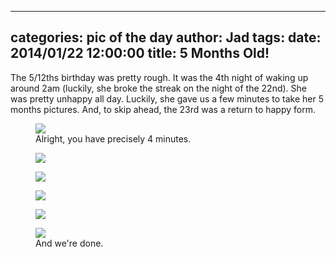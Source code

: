 
---
categories: pic of the day
author: Jad
tags: 
date: 2014/01/22 12:00:00
title: 5 Months Old!
---
The 5/12ths birthday was pretty rough.  It was the 4th night of waking up around 2am (luckily, she broke the streak on the night of the 22nd).  She was pretty unhappy all day.  Luckily, she gave us a few minutes to take her 5 months pictures.  And, to skip ahead, the 23rd was a return to happy form.

<figure>
<img src="/img/2014/01/22/img_6409_medium.jpg" />
<figcaption>Alright, you have precisely 4 minutes.</figcaption>
</figure>

<figure>
<img src="/img/2014/01/22/img_6398_medium.jpg" />
<figcaption></figcaption>
</figure>

<figure>
<img src="/img/2014/01/22/img_6427_medium.jpg" />
<figcaption></figcaption>
</figure>

<figure>
<img src="/img/2014/01/22/img_6456_medium.jpg" />
<figcaption></figcaption>
</figure>

<figure>
<img src="/img/2014/01/22/img_6484_medium.jpg" />
<figcaption></figcaption>
</figure>

<figure>
<img src="/img/2014/01/22/img_6536_medium.jpg" />
<figcaption>And we're done.</figcaption>
</figure>
